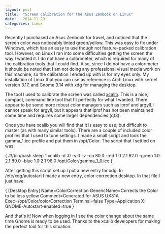 ```yaml
---
layout: post
title:  "Screen calibration for the Asus Zenbook on Linux"
date:   2014-11-29 
categories: Linux
---
```

Recently I purchased an Asus Zenbook for travel, and noticed that the screen color was noticeably tinted green/yellow.  This was easy to fix under Windows, which has an easy to use though not feature-packed calibration tool.  However, on Linux I ran into some difficulties getting the screen the way I wanted it.  I do not have a colorimeter, which is required for many of the calibration tools that I could find.  Also, since I do not have a colorimeter it should be noted that I am not doing any professional visual media work on this machine, so the calibration I ended up with is for my eyes only.  My installation of Linux that you can use as reference is Arch Linux with kernel version 3.17, and Gnome 3.14 with xdg for managing the desktop.

The tool I used to calibrate the screen was called [xcalib](http://xcalib.sourceforge.net/).  This is a nice, compact, command line tool that fit perfectly for what I wanted.  There appear to be some more robust color managers such as lprof and argyll.  I cannot speak for argyll, but it appears that lprof has not been maintained some time and requires some larger dependencies (qt3).

Once you have xcalib you will find that it is easy to use, but difficult to master (as with many similar tools).  There are a couple of included color profiles that I used to tune settings.  I made a small script and took the gamma_1.icc profile and put them in /opt/Color. The script that I settled on was:

{
#!/bin/bash
sleep 1
xcalib -d :0 -s 0 -v -co 80.0 -red 1.0  2.1 92.0 -green 1.0 2.1 89.0 -blue 1.0 2.1 98.0  /opt/Color/gamma_1_0.icc
}

After getting this script set up I put a new entry for xdg.  In /etc/xdg/autostart I made a new entry, color-correction.desktop.  In that file I just have:

{
[Desktop Entry]
Name=ColorCorrection
GenericName=Corrects the Color to be less yellow
Comment=Generated for ASUS UX31A
Exec=/opt/Color/colorCorrection
Terminal=false
Type=Application
X-GNOME-Autostart-enabled=true
}

And that's it!  Now when logging in I see the color change about the same time Gnome is ready to be used.  Thanks to the xcalib developers for making the perfect tool for this situation.